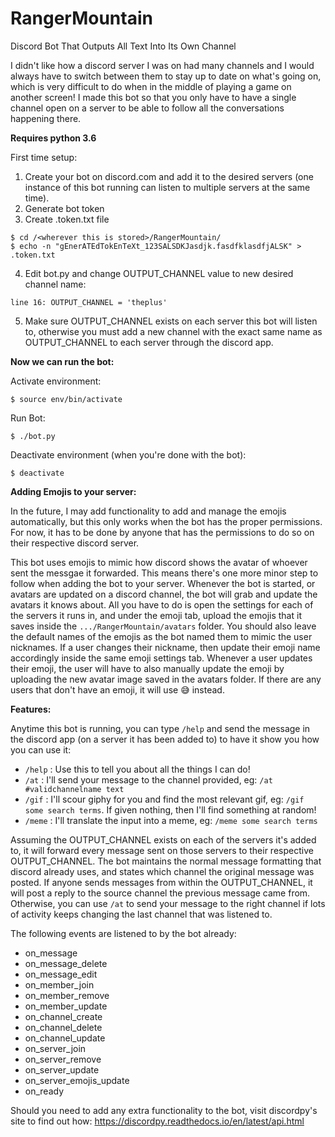 # RangerMountain
Discord Bot That Outputs All Text Into Its Own Channel

I didn't like how a discord server I was on had many channels and I would always have to switch between them to stay up to date on what's going on, which is very difficult to do when in the middle of playing a game on another screen! I made this bot so that you only have to have a single channel open on a server to be able to follow all the conversations happening there. 

**Requires python 3.6**

First time setup:

1. Create your bot on discord.com and add it to the desired servers 
(one instance of this bot running can listen to multiple servers at the same time).
2. Generate bot token
3. Create .token.txt file
```
$ cd /<wherever this is stored>/RangerMountain/
$ echo -n "gEnerATEdTokEnTeXt_123SALSDKJasdjk.fasdfklasdfjALSK" > .token.txt
```
4. Edit bot.py and change OUTPUT_CHANNEL value to new desired channel name:
```
line 16: OUTPUT_CHANNEL = 'theplus'
```
5. Make sure OUTPUT_CHANNEL exists on each server this bot will listen to, otherwise you must add a new channel with the exact same name as OUTPUT_CHANNEL to each server through the discord app.

**Now we can run the bot:**

Activate environment:

```
$ source env/bin/activate
```

Run Bot:
```
$ ./bot.py
```

Deactivate environment (when you're done with the bot):

```
$ deactivate
```

**Adding Emojis to your server:**

In the future, I may add functionality to add and manage the emojis automatically, but this only works when the bot has the proper permissions. For now, it has to be done by anyone that has the permissions to do so on their respective discord server.

This bot uses emojis to mimic how discord shows the avatar of whoever sent the messgae it forwarded. This means there's one more minor step to follow when adding the bot to your server. Whenever the bot is started, or avatars are updated on a discord channel, the bot will grab and update the avatars it knows about. All you have to do is open the settings for each of the servers it runs in, and under the emoji tab, upload the emojis that it saves inside the `.../RangerMountain/avatars` folder. You should also leave the default names of the emojis as the bot named them to mimic the user nicknames. If a user changes their nickname, then update their emoji name accordingly inside the same emoji settings tab. Whenever a user updates their emoji, the user will have to also manually update the emoji by uploading the new avatar image saved in the avatars folder. If there are any users that don't have an emoji, it will use 😅 instead.

**Features:**

Anytime this bot is running, you can type `/help` and send the message in the discord app (on a server it has been added to) to have it show you how you can use it:

- `/help` : Use this to tell you about all the things I can do!
- `/at` : I'll send your message to the channel provided, eg: `/at #validchannelname text`
- `/gif` : I'll scour giphy for you and find the most relevant gif, eg: `/gif some search terms`. If given nothing, then I'll find something at random!
- `/meme` : I'll translate the input into a meme, eg: `/meme some search terms`

Assuming the OUTPUT_CHANNEL exists on each of the servers it's added to, it will forward every message sent on those servers to their
respective OUTPUT_CHANNEL. The bot maintains the normal message formatting that discord already uses, and states which channel the original message was posted. If anyone sends messages from within the OUTPUT_CHANNEL, it will post a reply to the source channel the previous message came from. Otherwise, you can use `/at` to send your message to the right channel if lots of activity keeps changing the last channel that was listened to.

The following events are listened to by the bot already:
- on_message
- on_message_delete
- on_message_edit
- on_member_join
- on_member_remove
- on_member_update
- on_channel_create
- on_channel_delete
- on_channel_update
- on_server_join
- on_server_remove
- on_server_update
- on_server_emojis_update
- on_ready

Should you need to add any extra functionality to the bot, visit discordpy's site to find out how: https://discordpy.readthedocs.io/en/latest/api.html
